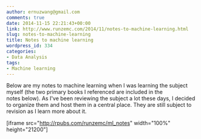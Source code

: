 ```yaml
---
author: ernuzwang@gmail.com
comments: true
date: 2014-11-15 22:21:43+00:00
link: http://www.runzemc.com/2014/11/notes-to-machine-learning.html
slug: notes-to-machine-learning
title: Notes to machine learning
wordpress_id: 334
categories:
- Data Analysis
tags:
- Machine learning
---
```


Below are my notes to machine learning when I was learning the subject myself (the two primary books I referenced are included in the notes below). As I've been reviewing the subject a lot these days, I decided to organize them and host them in a central place. They are still subject to revision as I learn more about it.

[iframe src="http://rpubs.com/runzemc/ml_notes" width="100%" height="21200"]
